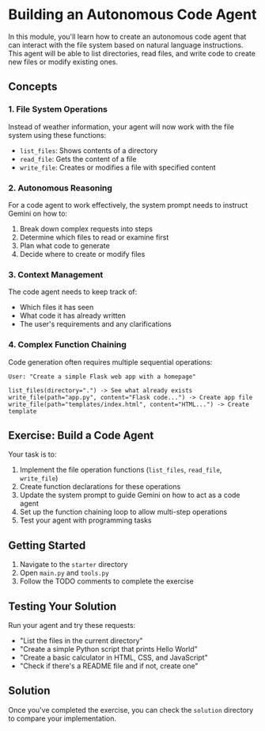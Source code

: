 # Building an Autonomous Code Agent

In this module, you'll learn how to create an autonomous code agent that can interact with the file system based on natural language instructions. This agent will be able to list directories, read files, and write code to create new files or modify existing ones.

## Concepts

### 1. File System Operations

Instead of weather information, your agent will now work with the file system using these functions:

- `list_files`: Shows contents of a directory
- `read_file`: Gets the content of a file
- `write_file`: Creates or modifies a file with specified content

### 2. Autonomous Reasoning

For a code agent to work effectively, the system prompt needs to instruct Gemini on how to:

1. Break down complex requests into steps
2. Determine which files to read or examine first
3. Plan what code to generate
4. Decide where to create or modify files

### 3. Context Management

The code agent needs to keep track of:

- Which files it has seen
- What code it has already written
- The user's requirements and any clarifications

### 4. Complex Function Chaining

Code generation often requires multiple sequential operations:

```
User: "Create a simple Flask web app with a homepage"

list_files(directory=".") -> See what already exists
write_file(path="app.py", content="Flask code...") -> Create app file
write_file(path="templates/index.html", content="HTML...") -> Create template
```

## Exercise: Build a Code Agent

Your task is to:

1. Implement the file operation functions (`list_files`, `read_file`, `write_file`)
2. Create function declarations for these operations
3. Update the system prompt to guide Gemini on how to act as a code agent
4. Set up the function chaining loop to allow multi-step operations
5. Test your agent with programming tasks

## Getting Started

1. Navigate to the `starter` directory
2. Open `main.py` and `tools.py`
3. Follow the TODO comments to complete the exercise

## Testing Your Solution

Run your agent and try these requests:

- "List the files in the current directory"
- "Create a simple Python script that prints Hello World"
- "Create a basic calculator in HTML, CSS, and JavaScript"
- "Check if there's a README file and if not, create one"

## Solution

Once you've completed the exercise, you can check the `solution` directory to compare your implementation.
